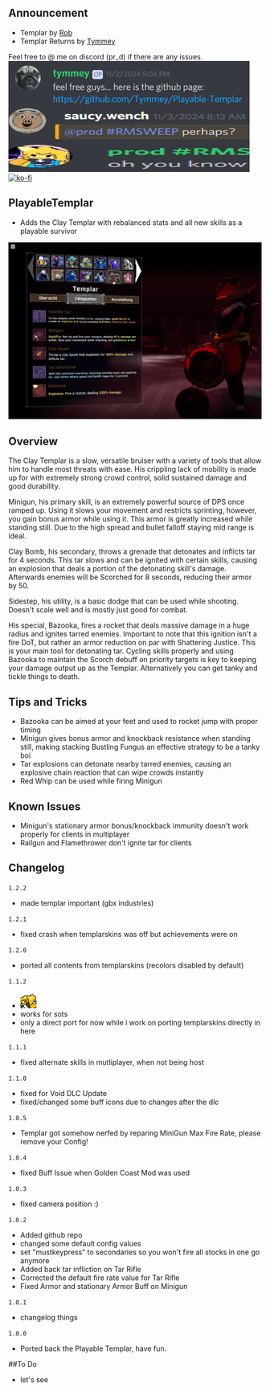 ## Announcement
- Templar by [Rob](https://thunderstore.io/package/rob_gaming/)
- Templar Returns by [Tymmey](https://thunderstore.io/package/Tymmey/)

Feel free to @ me on discord (pr_d) if there are any issues.  
![perms](https://raw.githubusercontent.com/prodzpod/Playable-Templar/refs/heads/master/permission.png)  
[![ko-fi](https://ko-fi.com/img/githubbutton_sm.svg)](https://ko-fi.com/prodzpod) 

## PlayableTemplar
- Adds the Clay Templar with rebalanced stats and all new skills as a playable survivor

![denpura](https://raw.githubusercontent.com/prodzpod/Playable-Templar/refs/heads/master/screenshot.png)


## Overview
The Clay Templar is a slow, versatile bruiser with a variety of tools that allow him to handle most threats with ease. His crippling lack of mobility is made up for with extremely strong crowd control, solid sustained damage and good durability.

Minigun, his primary skill, is an extremely powerful source of DPS once ramped up. Using it slows your movement and restricts sprinting, however, you gain bonus armor while using it. This armor is greatly increased while standing still. Due to the high spread and bullet falloff staying mid range is ideal.

Clay Bomb, his secondary, throws  a grenade that detonates and inflicts tar for 4 seconds. This tar slows and can be ignited with certain skills, causing an explosion that deals a portion of the detonating skill's damage. Afterwards enemies will be Scorched for 8 seconds, reducing their armor by 50.

Sidestep, his utility, is a basic dodge that can be used while shooting. Doesn't scale well and is mostly just good for combat.

His special, Bazooka, fires a rocket that deals massive damage in a huge radius and ignites tarred enemies. Important to note that this ignition isn't a fire DoT, but rather an armor reduction on par with Shattering Justice. This is your main tool for detonating tar. Cycling skills properly and using Bazooka to maintain the Scorch debuff on priority targets is key to keeping your damage output up as the Templar. Alternatively you can get tanky and tickle things to death.

## Tips and Tricks
- Bazooka can be aimed at your feet and used to rocket jump with proper timing
- Minigun gives bonus armor and knockback resistance when standing still, making stacking Bustling Fungus an effective strategy to be a tanky boi
- Tar explosions can detonate nearby tarred enemies, causing an explosive chain reaction that can wipe crowds instantly
- Red Whip can be used while firing Minigun

## Known Issues
- Minigun's stationary armor bonus/knockback immunity doesn't work properly for clients in multiplayer
- Railgun and Flamethrower don't ignite tar for clients

## Changelog
`1.2.2`
- made templar important (gbx industries)

`1.2.1`
- fixed crash when templarskins was off but achievements were on

`1.2.0`
- ported all contents from templarskins (recolors disabled by default)

`1.1.2`
- ![:p_hi:](https://raw.githubusercontent.com/prodzpod/StageAesthetic/refs/heads/main/p_hi.png)
- works for sots
- only a direct port for now while i work on porting templarskins directly in here

`1.1.1`
- fixed alternate skills in mutliplayer, when not being host

`1.1.0`
- fixed for Void DLC Update
- fixed/changed some buff icons due to changes after the dlc

`1.0.5`
- Templar got somehow nerfed by reparing MiniGun Max Fire Rate, please remove your Config!

`1.0.4`
- fixed Buff Issue when Golden Coast Mod was used

`1.0.3`
- fixed camera position :)

`1.0.2`
- Added github repo
- changed some default config values
- set "mustkeypress" to secondaries so you won't fire all stocks in one go anymore
- Added back tar infliction on Tar Rifle
- Corrected the default fire rate value for Tar Rifle
- Fixed Armor and stationary Armor Buff on Minigun

`1.0.1`
- changelog things

`1.0.0`
- Ported back the Playable Templar, have fun.

##To Do
- let's see